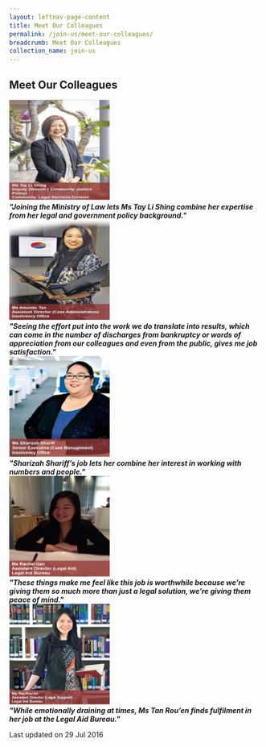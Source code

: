 ```yaml
---
layout: leftnav-page-content
title: Meet Our Colleagues
permalink: /join-us/meet-our-colleagues/
breadcrumb: Meet Our Colleagues
collection_name: join-us
---
```


<style>
  .image {width: 200px;}
  .image a img {max-width: 100%;}
</style>

Meet Our Colleagues
---

<div class="image"><a href="/join-us/meet-our-colleagues/tay-li-sheng/"><img src="/images/1456125355571.jpg/"></a></div>

<b>
  <i>"Joining the Ministry of Law lets Ms Tay Li Shing combine her expertise from her legal and government policy background."</i>
</b>

<div class="image"><a href="/join-us/meet-our-colleagues/amanda-tan/"><img src="/images/1456125329440.jpg/"></a></div>

<b>
  <i>"Seeing the effort put into the work we do translate into results, which can come in the number of discharges from bankruptcy or words of appreciation from our colleagues and even from the public, gives me job satisfaction."</i>
</b>

<div class="image"><a href="/join-us/meet-our-colleagues/sharizah-shariff/"><img src="/images/1456122154676.jpg/"></a></div>

<b>
  <i>
"Sharizah Shariff’s job lets her combine her interest in working with numbers and people."</i>
</b>

<div class="image"><a href="/join-us/meet-our-colleagues/rachel-gan/"><img src="/images/1458223822886.png/"></a></div>

<b>
  <i>
"These things make me feel like this job is worthwhile because we’re giving them so much more than just a legal solution, we’re giving them peace of mind."</i>
</b>

<div class="image"><a href="/join-us/meet-our-colleagues/tan-rou-en/"><img src="/images/1467709579904.jpg/"></a></div>

<b>
  <i>"While emotionally draining at times, Ms Tan Rou’en finds fulfilment in her job at the Legal Aid Bureau."</i>
</b>

<p class="right-side-updated">Last updated on 29 Jul 2016</p> 
